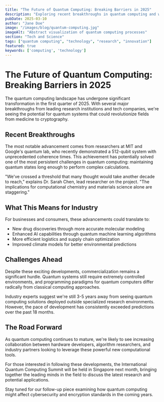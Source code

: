 ```yaml
---
title: "The Future of Quantum Computing: Breaking Barriers in 2025"
description: "Exploring recent breakthroughs in quantum computing and what they mean for the tech industry."
pubDate: 2025-03-10
author: "Jane Doe"
image: "/images/blog/quantum-computing.jpg"
imageAlt: "Abstract visualization of quantum computing processes"
section: "Tech and Science"
tags: ["quantum computing", "technology", "research", "innovation"]
featured: true
keywords: ['computing', 'technology']
---
```


# The Future of Quantum Computing: Breaking Barriers in 2025

The quantum computing landscape has undergone significant transformation in the first quarter of 2025. With several major breakthroughs from leading research institutions and tech companies, we're seeing the potential for quantum systems that could revolutionize fields from medicine to cryptography.

## Recent Breakthroughs

The most notable advancement comes from researchers at MIT and Google's quantum lab, who recently demonstrated a 512-qubit system with unprecedented coherence times. This achievement has potentially solved one of the most persistent challenges in quantum computing: maintaining quantum states long enough to perform complex calculations.

"We've crossed a threshold that many thought would take another decade to reach," explains Dr. Sarah Chen, lead researcher on the project. "The implications for computational chemistry and materials science alone are staggering."

## What This Means for Industry

For businesses and consumers, these advancements could translate to:

- New drug discoveries through more accurate molecular modeling
- Enhanced AI capabilities through quantum machine learning algorithms
- More efficient logistics and supply chain optimization
- Improved climate models for better environmental predictions

## Challenges Ahead

Despite these exciting developments, commercialization remains a significant hurdle. Quantum systems still require extremely controlled environments, and programming paradigms for quantum computers differ radically from classical computing approaches.

Industry experts suggest we're still 3-5 years away from seeing quantum computing solutions deployed outside specialized research environments. However, the pace of development has consistently exceeded predictions over the past 18 months.

## The Road Forward

As quantum computing continues to mature, we're likely to see increasing collaboration between hardware developers, algorithm researchers, and industry partners looking to leverage these powerful new computational tools.

For those interested in following these developments, the International Quantum Computing Summit will be held in Singapore next month, bringing together the leading minds in the field to discuss the latest research and potential applications.

Stay tuned for our follow-up piece examining how quantum computing might affect cybersecurity and encryption standards in the coming years.